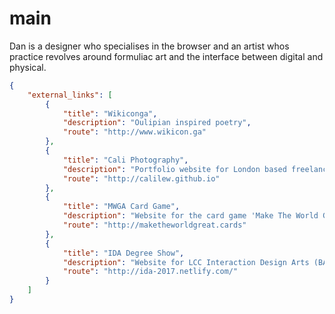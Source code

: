 # main

Dan is a designer who specialises in the browser and an artist whos practice revolves around formuliac art and the interface between digital and physical. 



```json
{
    "external_links": [
        {
            "title": "Wikiconga",
            "description": "Oulipian inspired poetry",
            "route": "http://www.wikicon.ga"
        },
        {
            "title": "Cali Photography",
            "description": "Portfolio website for London based freelance photographer Cali Lew",
            "route": "http://calilew.github.io"
        },
        {
            "title": "MWGA Card Game",
            "description": "Website for the card game 'Make The World Great Again'",
            "route": "http://maketheworldgreat.cards"
        },
        {
            "title": "IDA Degree Show",
            "description": "Website for LCC Interaction Design Arts (BA) 2017 final degree show",
            "route": "http://ida-2017.netlify.com/"
        }
    ]
}
```

